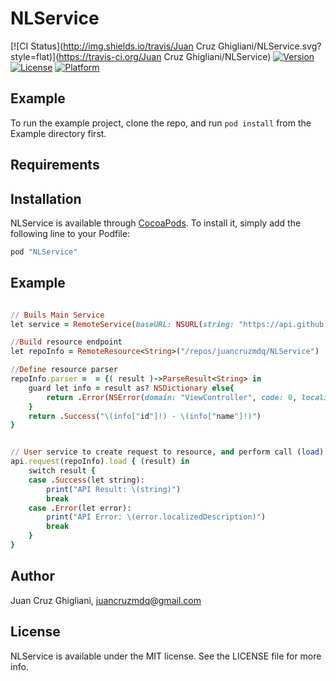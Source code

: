 # NLService

[![CI Status](http://img.shields.io/travis/Juan Cruz Ghigliani/NLService.svg?style=flat)](https://travis-ci.org/Juan Cruz Ghigliani/NLService)
[![Version](https://img.shields.io/cocoapods/v/NLService.svg?style=flat)](http://cocoapods.org/pods/NLService)
[![License](https://img.shields.io/cocoapods/l/NLService.svg?style=flat)](http://cocoapods.org/pods/NLService)
[![Platform](https://img.shields.io/cocoapods/p/NLService.svg?style=flat)](http://cocoapods.org/pods/NLService)

## Example

To run the example project, clone the repo, and run `pod install` from the Example directory first.

## Requirements

## Installation

NLService is available through [CocoaPods](http://cocoapods.org). To install
it, simply add the following line to your Podfile:

```ruby
pod "NLService"
```
## Example

```ruby

// Buils Main Service
let service = RemoteService(baseURL: NSURL(string: "https://api.github.com")!, headers:[:])

//Build resource endpoint
let repoInfo = RemoteResource<String>("/repos/juancruzmdq/NLService")

//Define resource parser
repoInfo.parser =  = {( result )->ParseResult<String> in
    guard let info = result as? NSDictionary else{
        return .Error(NSError(domain: "ViewController", code: 0, localizedDescription: "Invalid response???"))
    }
    return .Success("\(info["id"]!) - \(info["name"]!)")
}


// User service to create request to resource, and perform call (load) of the remote resource
api.request(repoInfo).load { (result) in
    switch result {
    case .Success(let string):
        print("API Result: \(string)")
        break
    case .Error(let error):
        print("API Error: \(error.localizedDescription)")
        break
    }
}


```


## Author

Juan Cruz Ghigliani, juancruzmdq@gmail.com

## License

NLService is available under the MIT license. See the LICENSE file for more info.
